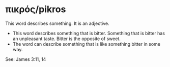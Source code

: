 # πικρός/pikros
This word describes something. It is an adjective.
* This word describes something that is bitter. Something that is bitter has an unpleasant taste. Bitter is the opposite of sweet. 
* The word can describe something that is like something bitter in some way.

See: James 3:11, 14
